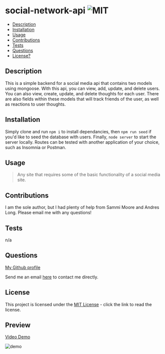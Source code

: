 # social-network-api  ![MIT](https://img.shields.io/badge/license-MIT-green)

  - [Description](#description)
  - [Installation](#installation)
  - [Usage](#usage)
  - [Contributions](#contributions)
  - [Tests](#tests)
  - [Questions](#questions)
  - [License?](#license)

  ## Description
 
  This is a simple backend for a social media api that contains two models using mongoose. With this api, you can view, add, update, and delete users. You can also view, create, update, and delete thoughts for each user. There are also fields within these models that will track friends of the user, as well as reactions to user thoughts.

  ## Installation

  Simply clone and run `npm i` to install dependancies, then `npm run seed` if you'd like to seed the database with users. Finally, `node server` to start the server locally. Routes can be tested with another application of your choice, such as Insomnia or Postman.

  ## Usage

  > Any site that requires some of the basic functionality of a social media site. 

  ## Contributions
  
  I am the sole author, but I had plenty of help from Sammi Moore and Andres Long. Please email me with any questions!

  ## Tests

  n/a

  ## Questions

  [My Github profile](https://github.com/guitarkeegan)

  Send me an email [here](mailto:keegananglim@gmail.com) to contact me directly.

  ## License
  This project is licensed under the [MIT License](https://choosealicense.com/licenses/mit/) - click the link to read the license.
  
 ## Preview

 [Video Demo](https://loom.com/share/folder/f8aca736c21941b2a8bf25bb0ad272b0)

 ![demo](./social-media-demo.gif)